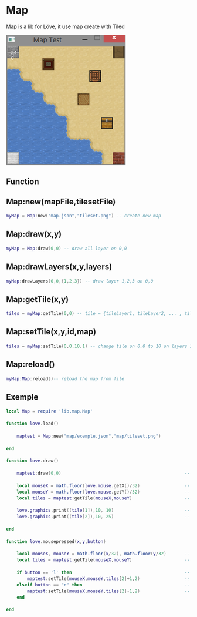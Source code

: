 Map
===

Map is a lib for Löve,
it use map create with Tiled

![alt tag](https://raw.githubusercontent.com/spectrenoir06/Map/master/img/sample.png)

Function
----

Map:new(mapFile,tilesetFile)
--------------
```lua
myMap = Map:new("map.json","tileset.png") -- create new map
```

Map:draw(x,y)
--------------
```lua
myMap = Map:draw(0,0) -- draw all layer on 0,0
```

Map:drawLayers(x,y,layers)
--------------
```lua
myMap:drawLayers(0,0,{1,2,3}) -- draw layer 1,2,3 on 0,0
```

Map:getTile(x,y)
--------------
```lua
tiles = myMap:getTile(0,0) -- tile = {tileLayer1, tileLayer2, ... , tileLayerN )
```


Map:setTile(x,y,id,map)
--------------
```lua
tiles = myMap:setTile(0,0,10,1) -- change tile on 0,0 to 10 on layers 1
```

Map:reload()
--------------
```lua
myMap:Map:reload()-- reload the map from file
```

Exemple
---------------
```lua
local Map = require 'lib.map.Map'

function love.load()
	
	maptest = Map:new("map/exemple.json","map/tileset.png")

end

function love.draw()

	maptest:draw(0,0) 												-- draw map
	
	local mouseX = math.floor(love.mouse.getX()/32) 				-- get the mouse coord X in tile coord
	local mouseY = math.floor(love.mouse.getY()/32)					-- get the mouse coord Y in tile coord
	local tiles = maptest:getTile(mouseX,mouseY)					-- get tiles at the mouse coord  = {tile1 , tile2}
	
	love.graphics.print((tile[1]),10, 10) 							-- print id of tile under the mouse
	love.graphics.print((tile[2]),10, 25) 							-- print id of tile under the mouse

end

function love.mousepressed(x,y,button)
	
	local mouseX, mouseY = math.floor(x/32), math.floor(y/32)		-- get the mouse coord in tile coord
	local tiles = maptest:getTile(mouseX,mouseY)					-- get tiles at the mouse coord  = {tile1 , tile2}
	
	if button == 'l' then											-- if mouse click left
		maptest:setTile(mouseX,mouseY,tiles[2]+1,2)					-- increase tile under the mouse
	elseif button == "r" then										-- if mouse click right
		maptest:setTile(mouseX,mouseY,tiles[2]-1,2) 				-- decrease tile under the mouse
	end

end
```
